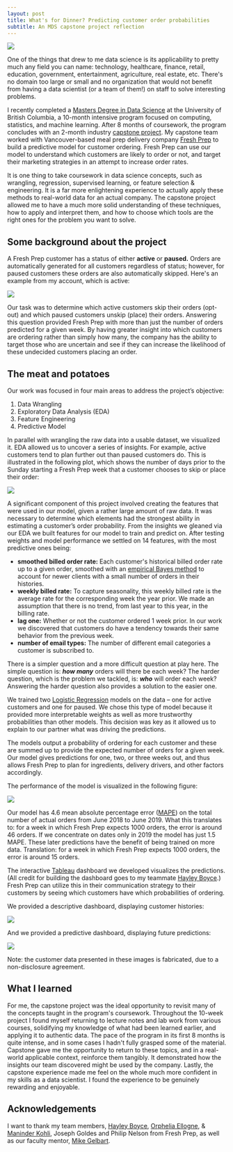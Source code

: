 ```yaml
---
layout: post
title: What's for Dinner? Predicting customer order probabilities
subtitle: An MDS capstone project reflection
---
```


<img src="../img/blog/capstone_freshprep/Logo.png" class="fit image">

One of the things that drew to me data science is its applicability to pretty much any field you can name: technology, healthcare, finance, retail, education, government, entertainment, agriculture, real estate, etc. There's no domain too large or small and no organization that would not benefit from having a data scientist (or a team of them!) on staff to solve interesting problems.

I recently completed a [Masters Degree in Data Science](https://ubc-mds.github.io/about/) at the University of British Columbia, a 10-month intensive program focused on computing, statistics, and machine learning. After 8 months of coursework, the program concludes with an 2-month industry [capstone project](https://ubc-mds.github.io/capstone/about/). My capstone team worked with Vancouver-based meal prep delivery company [Fresh Prep](https://www.freshprep.ca/?r=awfu-9uvc0) to build a predictive model for customer ordering. Fresh Prep can use our model to understand which customers are likely to order or not, and target their marketing strategies in an attempt to increase order rates.

It is one thing to take coursework in data science concepts, such as wrangling, regression, supervised learning, or feature selection & engineering. It is a far more enlightening experience to actually apply these methods to real-world data for an actual company. The capstone project allowed me to have a much more solid understanding of these techniques, how to apply and interpret them, and how to choose which tools are the right ones for the problem you want to solve.

## Some background about the project

A Fresh Prep customer has a status of either **active** or **paused.** Orders are automatically generated for all customers regardless of status; however, for paused customers these orders are also automatically skipped. Here's an example from my account, which is active:

<img src="../img/blog/capstone_freshprep/order_page_hztl2.jpg" class="fit image">

Our task was to determine which active customers skip their orders (opt-out) and which paused customers unskip (place) their orders. Answering this question provided Fresh Prep with more than just the number of orders predicted for a given week. By having greater insight into which customers are ordering rather than simply how many, the company has the ability to target those who are uncertain and see if they can increase the likelihood of these undecided customers placing an order.

## The meat and potatoes

Our work was focused in four main areas to address the project’s objective:

1. Data Wrangling
2. Exploratory Data Analysis (EDA)
3. Feature Engineering
4. Predictive Model

In parallel with wrangling the raw data into a usable dataset, we visualized it. EDA allowed us to uncover a series of insights. For example, active customers tend to plan further out than paused customers do. This is illustrated in the following plot, which shows the number of days prior to the Sunday starting a Fresh Prep week that a customer chooses to skip or place their order:

<img src="../img/blog/capstone_freshprep/figure08-cumulative.png" class="fit image">

A significant component of this project involved creating the features that were used in our model, given a rather large amount of raw data. It was necessary to determine which elements had the strongest ability in estimating a customer’s order probability. From the insights we gleaned via our EDA we built features for our model to train and predict on. After testing weights and model performance we settled on 14 features, with the most predictive ones being:

- **smoothed billed order rate:** Each customer's historical billed order rate up to a given order, smoothed with an [empirical Bayes method](http://varianceexplained.org/r/empirical_bayes_baseball/) to account for newer clients with a small number of orders in their histories.
- **weekly billed rate:** To capture seasonality, this weekly billed rate is the average rate for the corresponding week the year prior. We made an assumption that there is no trend, from last year to this year, in the billing rate.
- **lag one:** Whether or not the customer ordered 1 week prior. In our work we discovered that customers do have a tendency towards their same behavior from the previous week.
- **number of email types:** The number of different email categories a customer is subscribed to.

There is a simpler question and a more difficult question at play here. The simple question is: _**how many**_ orders will there be each week? The harder question, which is the problem we tackled, is: _**who**_ will order each week? Answering the harder question also provides a solution to the easier one.

We trained two [Logistic Regression](https://towardsdatascience.com/logistic-regression-b0af09cdb8ad) models on the data – one for active customers and one for paused. We chose this type of model because it provided more interpretable weights as well as more trustworthy probabilities than other models. This decision was key as it allowed us to explain to our partner what was driving the predictions.

The models output a probability of ordering for each customer and these are summed up to provide the expected number of orders for a given week. Our model gives predictions for one, two, or three weeks out, and thus allows Fresh Prep to plan for ingredients, delivery drivers, and other factors accordingly.

The performance of the model is visualized in the following figure:

<img src="../img/blog/capstone_freshprep/model-performance.png" class="fit image">

Our model has 4.6 mean absolute percentage error ([MAPE](https://www.dataquest.io/blog/understanding-regression-error-metrics/)) on the total number of actual orders from June 2018 to June 2019. What this translates to: for a week in which Fresh Prep expects 1000 orders, the error is around 46 orders. If we concentrate on dates only in 2019 the model has just 1.5 MAPE. These later predictions have the benefit of being trained on more data. Translation: for a week in which Fresh Prep expects 1000 orders, the error is around 15 orders.

The interactive [Tableau](https://www.tableau.com/) dashboard we developed visualizes the predictions. (All credit for building the dashboard goes to my teammate [Hayley Boyce](https://www.hayleyfboyce.com/).) Fresh Prep can utilize this in their communication strategy to their customers by seeing which customers have which probabilities of ordering.

We provided a descriptive dashboard, displaying customer histories:

<img src="../img/blog/capstone_freshprep/dash-descriptive.png" class="fit image">

And we provided a predictive dashboard, displaying future predictions:

<img src="../img/blog/capstone_freshprep/dash-predictive.png" class="fit image">

Note: the customer data presented in these images is fabricated, due to a non-disclosure agreement.

## What I learned

For me, the capstone project was the ideal opportunity to revisit many of the concepts taught in the program's coursework. Throughout the 10-week project I found myself returning to lecture notes and lab work from various courses, solidifying my knowledge of what had been learned earlier, and applying it to authentic data. The pace of the program in its first 8 months is quite intense, and in some cases I hadn't fully grasped some of the material. Capstone gave me the opportunity to return to these topics, and in a real-world applicable context, reinforce them tangibly. It demonstrated how the insights our team discovered might be used by the company. Lastly, the capstone experience made me feel on the whole much more confident in my skills as a data scientist. I found the experience to be genuinely rewarding and enjoyable.

## Acknowledgements

I want to thank my team members, [Hayley Boyce](https://www.hayleyfboyce.com/), [Orphelia Ellogne](https://ellognea.github.io/), & [Maninder Kohli](https://github.ubc.ca/mani), Joseph Goldes and Philip Nelson from Fresh Prep, as well as our faculty mentor, [Mike Gelbart](https://www.mikegelbart.com/).
